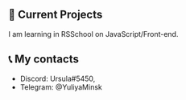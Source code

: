 ## :pushpin: Current Projects

I am learning in RSSchool on JavaScript/Front-end.

## :telephone_receiver: My contacts

- Discord: Ursula#5450,  
- Telegram: @YuliyaMinsk
